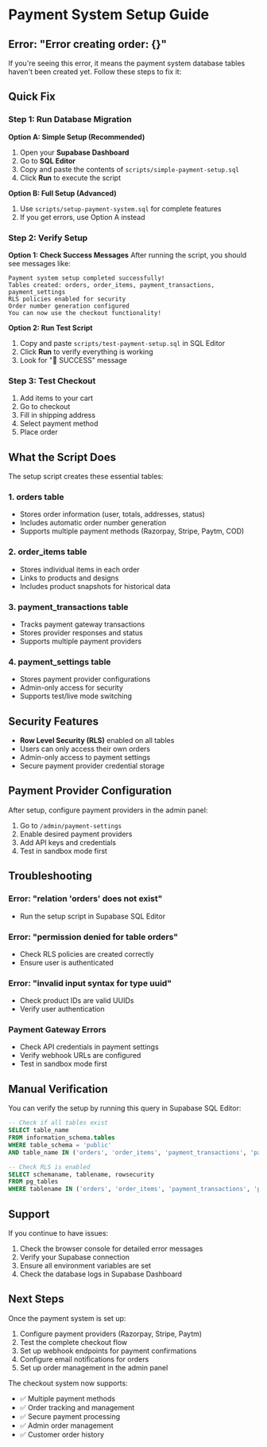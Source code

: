 # Payment System Setup Guide

## Error: "Error creating order: {}"

If you're seeing this error, it means the payment system database tables haven't been created yet. Follow these steps to fix it:

## Quick Fix

### Step 1: Run Database Migration

**Option A: Simple Setup (Recommended)**
1. Open your **Supabase Dashboard**
2. Go to **SQL Editor**
3. Copy and paste the contents of `scripts/simple-payment-setup.sql`
4. Click **Run** to execute the script

**Option B: Full Setup (Advanced)**
1. Use `scripts/setup-payment-system.sql` for complete features
2. If you get errors, use Option A instead

### Step 2: Verify Setup

**Option 1: Check Success Messages**
After running the script, you should see messages like:
```
Payment system setup completed successfully!
Tables created: orders, order_items, payment_transactions, payment_settings
RLS policies enabled for security
Order number generation configured
You can now use the checkout functionality!
```

**Option 2: Run Test Script**
1. Copy and paste `scripts/test-payment-setup.sql` in SQL Editor
2. Click **Run** to verify everything is working
3. Look for "🎉 SUCCESS" message

### Step 3: Test Checkout

1. Add items to your cart
2. Go to checkout
3. Fill in shipping address
4. Select payment method
5. Place order

## What the Script Does

The setup script creates these essential tables:

### 1. **orders** table
- Stores order information (user, totals, addresses, status)
- Includes automatic order number generation
- Supports multiple payment methods (Razorpay, Stripe, Paytm, COD)

### 2. **order_items** table  
- Stores individual items in each order
- Links to products and designs
- Includes product snapshots for historical data

### 3. **payment_transactions** table
- Tracks payment gateway transactions
- Stores provider responses and status
- Supports multiple payment providers

### 4. **payment_settings** table
- Stores payment provider configurations
- Admin-only access for security
- Supports test/live mode switching

## Security Features

- **Row Level Security (RLS)** enabled on all tables
- Users can only access their own orders
- Admin-only access to payment settings
- Secure payment provider credential storage

## Payment Provider Configuration

After setup, configure payment providers in the admin panel:

1. Go to `/admin/payment-settings`
2. Enable desired payment providers
3. Add API keys and credentials
4. Test in sandbox mode first

## Troubleshooting

### Error: "relation 'orders' does not exist"
- Run the setup script in Supabase SQL Editor

### Error: "permission denied for table orders"  
- Check RLS policies are created correctly
- Ensure user is authenticated

### Error: "invalid input syntax for type uuid"
- Check product IDs are valid UUIDs
- Verify user authentication

### Payment Gateway Errors
- Check API credentials in payment settings
- Verify webhook URLs are configured
- Test in sandbox mode first

## Manual Verification

You can verify the setup by running this query in Supabase SQL Editor:

```sql
-- Check if all tables exist
SELECT table_name 
FROM information_schema.tables 
WHERE table_schema = 'public' 
AND table_name IN ('orders', 'order_items', 'payment_transactions', 'payment_settings');

-- Check RLS is enabled
SELECT schemaname, tablename, rowsecurity 
FROM pg_tables 
WHERE tablename IN ('orders', 'order_items', 'payment_transactions', 'payment_settings');
```

## Support

If you continue to have issues:

1. Check the browser console for detailed error messages
2. Verify your Supabase connection
3. Ensure all environment variables are set
4. Check the database logs in Supabase Dashboard

## Next Steps

Once the payment system is set up:

1. Configure payment providers (Razorpay, Stripe, Paytm)
2. Test the complete checkout flow
3. Set up webhook endpoints for payment confirmations
4. Configure email notifications for orders
5. Set up order management in the admin panel

The checkout system now supports:
- ✅ Multiple payment methods
- ✅ Order tracking and management  
- ✅ Secure payment processing
- ✅ Admin order management
- ✅ Customer order history

